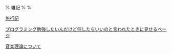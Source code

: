 % 雑記
%
%

<!-- [日記](./Diary/) -->

<!-- [雑記](./Misc/) -->

[旅行記](./Travel)

[プログラミング勉強したいんだけど何したらいいのと言われたときに見せるページ](./Programing/)

[音楽理論について](./Music/MusicTheory/)

<!-- [アイディアの出し方](./Essay/Idea/) -->
